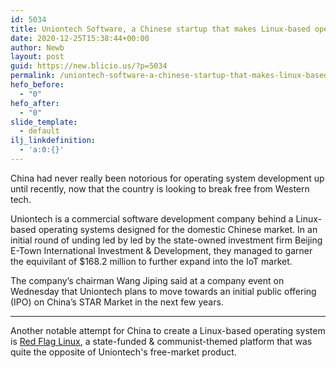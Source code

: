 ```yaml
---
id: 5034
title: Uniontech Software, a Chinese startup that makes Linux-based operating systems, raises $168.2M
date: 2020-12-25T15:38:44+00:00
author: Newb
layout: post
guid: https://new.blicio.us/?p=5034
permalink: /uniontech-software-a-chinese-startup-that-makes-linux-based-operating-systems-raises-168-2m/
hefo_before:
  - "0"
hefo_after:
  - "0"
slide_template:
  - default
ilj_linkdefinition:
  - 'a:0:{}'
---
```

China had never really been notorious for operating system development up until recently, now that the country is looking to break free from Western tech.

Uniontech is a commercial software development company behind a Linux-based operating systems designed for the domestic Chinese market. In an initial round of unding led by led by the state-owned investment firm Beijing E-Town International Investment & Development, they managed to garner the equivilant of $168.2 million to further expand into the IoT market.

The company’s chairman Wang Jiping said at a company event on Wednesday that Uniontech plans to move towards an initial public offering (IPO) on China’s STAR Market in the next few years.

* * *

Another notable attempt for China to create a Linux-based operating system is [Red Flag Linux](https://en.wikipedia.org/wiki/Red_Flag_Linux), a state-funded & communist-themed platform that was quite the opposite of Uniontech's free-market product.